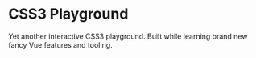 # CSS3 Playground

Yet another interactive CSS3 playground.
Built while learning brand new fancy Vue features and tooling.
